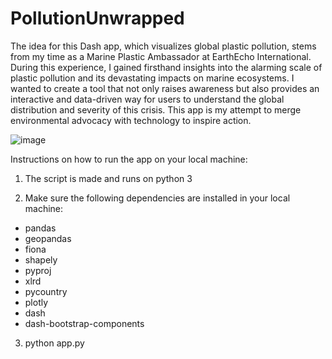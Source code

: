 # PollutionUnwrapped

The idea for this Dash app, which visualizes global plastic pollution, stems from my time as a Marine Plastic Ambassador at EarthEcho International. During this experience, I gained firsthand insights into the alarming scale of plastic pollution and its devastating impacts on marine ecosystems. I wanted to create a tool that not only raises awareness but also provides an interactive and data-driven way for users to understand the global distribution and severity of this crisis. This app is my attempt to merge environmental advocacy with technology to inspire action.

![image](https://github.com/user-attachments/assets/d1161b5f-aa66-4c07-aa40-b3edb9d9c408)


Instructions on how to run the app on your local machine:

1. The script is made and runs on python 3

2. Make sure the following dependencies are installed in your local machine:
- pandas
- geopandas
- fiona
- shapely
- pyproj
- xlrd
- pycountry
- plotly 
- dash
- dash-bootstrap-components 

3. python app.py

